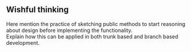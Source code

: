 ## Wishful thinking
Here mention the practice of sketching public methods to start reasoning about design before implementing the functionality.    
Explain how this can be applied in both trunk based and branch based development.